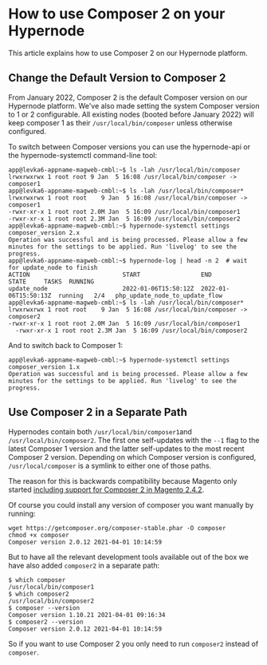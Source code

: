 <!-- source: https://support.hypernode.com/en/support/solutions/articles/48001184546-how-to-use-composer-2-on-your-hypernode/ -->
# How to use Composer 2 on your Hypernode

This article explains how to use Composer 2 on our Hypernode platform.


Change the Default Version to Composer 2
----------------------------------------

From January 2022, Composer 2 is the default Composer version on our Hypernode platform. We've also made setting the system Composer version to 1 or 2 configurable. All existing nodes (booted before January 2022) will keep composer 1 as their `/usr/local/bin/composer` unless otherwise configured.

To switch between Composer versions you can use the hypernode-api or the hypernode-systemctl command-line tool:

```nginx
app@levka6-appname-magweb-cmbl:~$ ls -lah /usr/local/bin/composer
lrwxrwxrwx 1 root root 9 Jan  5 16:08 /usr/local/bin/composer -> composer1
app@levka6-appname-magweb-cmbl:~$ ls -lah /usr/local/bin/composer*
lrwxrwxrwx 1 root root    9 Jan  5 16:08 /usr/local/bin/composer -> composer1
-rwxr-xr-x 1 root root 2.0M Jan  5 16:09 /usr/local/bin/composer1
-rwxr-xr-x 1 root root 2.3M Jan  5 16:09 /usr/local/bin/composer2
app@levka6-appname-magweb-cmbl:~$ hypernode-systemctl settings composer_version 2.x
Operation was successful and is being processed. Please allow a few minutes for the settings to be applied. Run 'livelog' to see the progress.
app@levka6-appname-magweb-cmbl:~$ hypernode-log | head -n 2  # wait for update_node to finish
ACTION                          START                 END                   STATE     TASKS  RUNNING
update_node                     2022-01-06T15:50:12Z  2022-01-06T15:50:13Z  running   2/4   php_update_node_to_update_flow
app@levka6-appname-magweb-cmbl:~$ ls -lah /usr/local/bin/composer*
lrwxrwxrwx 1 root root    9 Jan  5 16:08 /usr/local/bin/composer -> composer2
-rwxr-xr-x 1 root root 2.0M Jan  5 16:09 /usr/local/bin/composer1
  -rwxr-xr-x 1 root root 2.3M Jan  5 16:09 /usr/local/bin/composer2
```
And to switch back to Composer 1:

```nginx
app@levka6-appname-magweb-cmbl:~$ hypernode-systemctl settings composer_version 1.x
Operation was successful and is being processed. Please allow a few minutes for the settings to be applied. Run 'livelog' to see the progress.
```
Use Composer 2 in a Separate Path
---------------------------------

Hypernodes contain both `/usr/local/bin/composer1`and `/usr/local/bin/composer2`. The first one self-updates with the `--1` flag to the latest Composer 1 version and the latter self-updates to the most recent Composer 2 version. Depending on which Composer version is configured, `/usr/local/composer` is a symlink to either one of those paths.

The reason for this is backwards compatibility because Magento only started [including support for Composer 2 in Magento 2.4.2](https://devdocs.magento.com/guides/v2.4/comp-mgr/cli/cli-upgrade.html).

Of course you could install any version of composer you want manually by running:

```nginx
wget https://getcomposer.org/composer-stable.phar -O composer
chmod +x composer
Composer version 2.0.12 2021-04-01 10:14:59
```
But to have all the relevant development tools available out of the box we have also added `composer2` in a separate path:

```nginx
$ which composer
/usr/local/bin/composer1
$ which composer2
/usr/local/bin/composer2
$ composer --version
Composer version 1.10.21 2021-04-01 09:16:34
$ composer2 --version
Composer version 2.0.12 2021-04-01 10:14:59
```
So if you want to use Composer 2 you only need to run `composer2` instead of `composer`.
